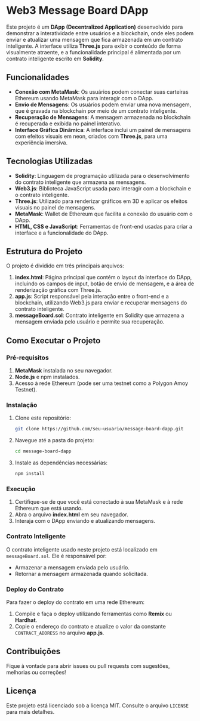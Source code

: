 # Web3 Message Board DApp

Este projeto é um **DApp (Decentralized Application)** desenvolvido para demonstrar a interatividade entre usuários e a blockchain, onde eles podem enviar e atualizar uma mensagem que fica armazenada em um contrato inteligente. A interface utiliza **Three.js** para exibir o conteúdo de forma visualmente atraente, e a funcionalidade principal é alimentada por um contrato inteligente escrito em **Solidity**.

## Funcionalidades

- **Conexão com MetaMask**: Os usuários podem conectar suas carteiras Ethereum usando MetaMask para interagir com o DApp.
- **Envio de Mensagens**: Os usuários podem enviar uma nova mensagem, que é gravada na blockchain por meio de um contrato inteligente.
- **Recuperação de Mensagens**: A mensagem armazenada no blockchain é recuperada e exibida no painel interativo.
- **Interface Gráfica Dinâmica**: A interface inclui um painel de mensagens com efeitos visuais em neon, criados com **Three.js**, para uma experiência imersiva.

## Tecnologias Utilizadas

- **Solidity**: Linguagem de programação utilizada para o desenvolvimento do contrato inteligente que armazena as mensagens.
- **Web3.js**: Biblioteca JavaScript usada para interagir com a blockchain e o contrato inteligente.
- **Three.js**: Utilizado para renderizar gráficos em 3D e aplicar os efeitos visuais no painel de mensagens.
- **MetaMask**: Wallet de Ethereum que facilita a conexão do usuário com o DApp.
- **HTML, CSS e JavaScript**: Ferramentas de front-end usadas para criar a interface e a funcionalidade do DApp.

## Estrutura do Projeto

O projeto é dividido em três principais arquivos:

1. **index.html**: Página principal que contém o layout da interface do DApp, incluindo os campos de input, botão de envio de mensagem, e a área de renderização gráfica com Three.js.
2. **app.js**: Script responsável pela interação entre o front-end e a blockchain, utilizando Web3.js para enviar e recuperar mensagens do contrato inteligente.
3. **messageBoard.sol**: Contrato inteligente em Solidity que armazena a mensagem enviada pelo usuário e permite sua recuperação.

## Como Executar o Projeto

### Pré-requisitos

1. **MetaMask** instalada no seu navegador.
2. **Node.js** e npm instalados.
3. Acesso à rede Ethereum (pode ser uma testnet como a Polygon Amoy Testnet).

### Instalação

1. Clone este repositório:
   ```bash
   git clone https://github.com/seu-usuario/message-board-dapp.git
   ```

2. Navegue até a pasta do projeto:
   ```bash
   cd message-board-dapp
   ```

3. Instale as dependências necessárias:
   ```bash
   npm install
   ```

### Execução

1. Certifique-se de que você está conectado à sua MetaMask e à rede Ethereum que está usando.
2. Abra o arquivo **index.html** em seu navegador.
3. Interaja com o DApp enviando e atualizando mensagens.

### Contrato Inteligente

O contrato inteligente usado neste projeto está localizado em `messageBoard.sol`. Ele é responsável por:

- Armazenar a mensagem enviada pelo usuário.
- Retornar a mensagem armazenada quando solicitada.

### Deploy do Contrato

Para fazer o deploy do contrato em uma rede Ethereum:

1. Compile e faça o deploy utilizando ferramentas como **Remix** ou **Hardhat**.
2. Copie o endereço do contrato e atualize o valor da constante `CONTRACT_ADDRESS` no arquivo **app.js**.

## Contribuições

Fique à vontade para abrir issues ou pull requests com sugestões, melhorias ou correções!

## Licença

Este projeto está licenciado sob a licença MIT. Consulte o arquivo `LICENSE` para mais detalhes.
